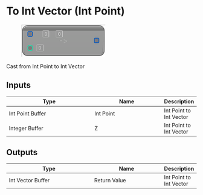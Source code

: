 # To Int Vector (Int Point)

<div align="left" data-full-width="false">

<figure><img src="To_Int_Vector_(Int_Point).png" alt=""><figcaption></figcaption></figure>

</div>

Cast from Int Point to Int Vector

## Inputs

<table>
<thead><tr><th width="250">Type</th><th width="200">Name</th><th>Description</th></tr></thead>
<tbody>
<tr><td>Int Point Buffer</td><td>Int Point</td><td>Int Point to Int Vector</td></tr>
<tr><td>Integer Buffer</td><td>Z</td><td>Int Point to Int Vector</td></tr>
</tbody>
</table>

## Outputs

<table>
<thead><tr><th width="250">Type</th><th width="200">Name</th><th>Description</th></tr></thead>
<tbody>
<tr><td>Int Vector Buffer</td><td>Return Value</td><td>Int Point to Int Vector</td></tr>
</tbody>
</table>